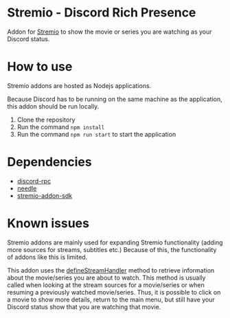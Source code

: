 # Stremio - Discord Rich Presence
Addon for [Stremio](https://www.stremio.com/) to show the movie or series you are watching as your Discord status.

# How to use
Stremio addons are hosted as Nodejs applications.

Because Discord has to be running on the same machine as the application, this addon should be run locally.

1. Clone the repository
2. Run the command `npm install`
3. Run the command `npm run start` to start the application

# Dependencies
- [discord-rpc](https://www.npmjs.com/package/discord-rpc)
- [needle](https://www.npmjs.com/package/needle)
- [stremio-addon-sdk](https://www.npmjs.com/package/stremio-addon-sdk)

# Known issues
Stremio addons are mainly used for expanding Stremio functionality (adding more sources for streams, subtitles etc.)
Because of this, the functionality of addons like this is limited.

This addon uses the [defineStreamHandler](https://github.com/Stremio/stremio-addon-sdk/blob/master/docs/api/requests/defineStreamHandler.md) method to retrieve information about the movie/series you are about to watch.
This method is usually called when looking at the stream sources for a movie/series or when resuming a previously watched movie/series.
Thus, it is possible to click on a movie to show more details, return to the main menu, but still have your Discord status show that you are watching that movie.
